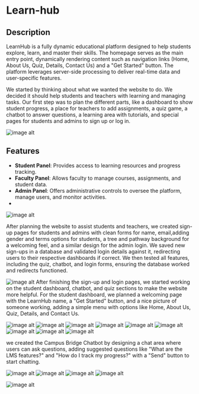 # Learn-hub
## Description
LearnHub is a fully dynamic educational platform designed to help students explore, learn, and master their skills. The homepage serves as the main entry point, dynamically rendering content such as navigation links (Home, About Us, Quiz, Details, Contact Us) and a "Get Started" button. The platform leverages server-side processing to deliver real-time data and user-specific features.

We started by thinking about what we wanted the website to do. We decided it should help students and teachers with learning and managing tasks. Our first step was to plan the different parts, like a dashboard to show student progress, a place for teachers to add assignments, a quiz game, a chatbot to answer questions, a learning area with tutorials, and special pages for students and admins to sign up or log in.

![image alt](https://github.com/pujariharshavardhan/Learn-hub/blob/a4dedb97581e59300c546dbc203c805fb5b8dc25/images/1.png)


## Features
- **Student Panel**: Provides access to learning resources and progress tracking.
- **Faculty Panel**: Allows faculty to manage courses, assignments, and student data.
- **Admin Panel**: Offers administrative controls to oversee the platform, manage users, and monitor activities.
- 
![image alt](https://github.com/pujariharshavardhan/Learn-hub/blob/985fa524790642554371185e81f886385e862a58/images/2.png)

After planning the website to assist students and teachers, we created sign-up pages for students and admins with clean forms for name, email,adding gender and terms options for students, a tree and pathway background for a welcoming feel, and a similar design for the admin login. We saved new sign-ups in a database and validated login details against it, redirecting users to their respective dashboards if correct. We then tested all features, including the quiz, chatbot, and login forms, ensuring the database worked and redirects functioned.

![image alt](https://github.com/pujariharshavardhan/Learn-hub/blob/985fa524790642554371185e81f886385e862a58/images/3.png)
After finishing the sign-up and login pages, we started working on the student dashboard, chatbot, and quiz sections to make the website more helpful. For the student dashboard, we planned a welcoming page with the LearnHub name, a "Get Started" button, and a nice picture of someone working, adding a simple menu with options like Home, About Us, Quiz, Details, and Contact Us.

![image alt](https://github.com/pujariharshavardhan/Learn-hub/blob/985fa524790642554371185e81f886385e862a58/images/4.png)
![image alt](https://github.com/pujariharshavardhan/Learn-hub/blob/985fa524790642554371185e81f886385e862a58/images/5.png)
![image alt](https://github.com/pujariharshavardhan/Learn-hub/blob/474eb471d721217924b50868480641af2dd674c8/images/tutorials.png)
![image alt](https://github.com/pujariharshavardhan/Learn-hub/blob/985fa524790642554371185e81f886385e862a58/images/6.png)
![image alt](https://github.com/pujariharshavardhan/Learn-hub/blob/985fa524790642554371185e81f886385e862a58/images/7.png)
![image alt](https://github.com/pujariharshavardhan/Learn-hub/blob/985fa524790642554371185e81f886385e862a58/images/8.png)
![image alt](https://github.com/pujariharshavardhan/Learn-hub/blob/985fa524790642554371185e81f886385e862a58/images/9.png)
![image alt](https://github.com/pujariharshavardhan/Learn-hub/blob/985fa524790642554371185e81f886385e862a58/images/10.png)
![image alt](https://github.com/pujariharshavardhan/Learn-hub/blob/985fa524790642554371185e81f886385e862a58/images/11.png)

we created the Campus Bridge Chatbot by designing a chat area where users can ask questions, adding suggested questions like "What are the LMS features?" and "How do I track my progress?" with a "Send" button to start chatting.

![image alt](https://github.com/pujariharshavardhan/Learn-hub/blob/985fa524790642554371185e81f886385e862a58/images/12.png)
![image alt](https://github.com/pujariharshavardhan/Learn-hub/blob/985fa524790642554371185e81f886385e862a58/images/13.png)
![image alt](https://github.com/pujariharshavardhan/Learn-hub/blob/985fa524790642554371185e81f886385e862a58/images/14.png)
![image alt](https://github.com/pujariharshavardhan/Learn-hub/blob/985fa524790642554371185e81f886385e862a58/images/15.png)

![image alt](https://github.com/pujariharshavardhan/Learn-hub/blob/985fa524790642554371185e81f886385e862a58/images/database.png)
